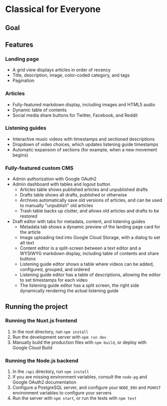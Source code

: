 # Classical for Everyone
## Goal

## Features
### Landing page
* A grid view displays articles in order of recency
* Title, description, image, color-coded category, and tags
* Pagination

### Articles
* Fully-featured markdown display, including images and HTML5 audio
* Dynamic table of contents
* Social media share buttons for Twitter, Facebook, and Reddit

### Listening guides
* Interactive music videos with timestamps and sectioned descriptions
* Dropdown of video choices, which updates listening guide timestamps
* Automatic expansion of sections (for example, when a new movement begins)

### Fully-featured custom CMS
* Admin authorization with Google OAuth2
* Admin dashboard with tables and logout button
    * Articles table shows published articles and unpublished drafts
    * Drafts table shows all drafts, published or otherwise
    * Archives automatically save old versions of articles, and can be used to manually "unpublish" old articles
    * Trash table backs up clutter, and allows old articles and drafts to be restored
* Draft editor with tabs for metadata, content, and listening guides
    * Metadata tab shows a dynamic preview of the landing page card for the article
    * Image uploading tied into Google Cloud Storage, with a dialog to set alt text
    * Content editor is a split-screen between a text editor and a WYSIWYG markdown display, including table of contents and share buttons
    * Listening guide editor shows a table where videos can be added, configured, grouped, and ordered
    * Listening guide editor has a table of descriptions, allowing the editor to set timestamps for each video
    * The listening guide editor has a split screen, the right side dynamically rendering the actual listening guide

## Running the project
### Running the Nuxt.js frontend
1. In the root directory, run `npm install`
2. Run the development server with `npm run dev`
3. Manually build the production files with `npm build`, or deploy with Google Cloud Build

### Running the Node.js backend
1. In the `/api` directory, run `npm install`
2. If you are missing environment variables, consult the `node-pg` and Google OAuth2 documentation
3. Configure a PostgreSQL server, and configure your `NODE_ENV` and `PGHOST` environment variables to configure your servers
4. Run the server with `npm start`, or run the tests with `npm test`
